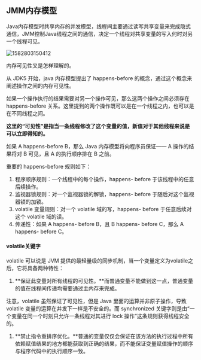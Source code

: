 ## JMM内存模型

Java内存模型时共享内存的并发模型，线程间主要通过读写共享变量来完成隐式通信，JMM控制Java线程之间的通信，决定一个线程对共享变量的写入何时对另一个线程可见。

![1582803150412](C:\Users\Darryl\AppData\Roaming\Typora\typora-user-images\1582803150412.png)

内存可见性又是怎样理解的。

从 JDK5 开始，java 内存模型提出了 happens-before 的概念，通过这个概念来阐述操作之间的内存可见性。

如果一个操作执行的结果需要对另一个操作可见，那么这两个操作之间必须存在 happens-before 关系。这里提到的两个操作既可以是在一个线程之内，也可以是在不同线程之间。

**这里的“可见性”是指当一条线程修改了这个变量的值，新值对于其他线程来说是可以立即得知的。**

如果 A happens-before B，那么 Java 内存模型将向程序员保证—— A 操作的结果将对 B 可见，且 A 的执行顺序排在 B 之前。

重要的 happens-before 规则如下：

1. 程序顺序规则：一个线程中的每个操作，happens- before 于该线程中的任意后续操作。
2. 监视器锁规则：对一个监视器锁的解锁，happens- before 于随后对这个监视器锁的加锁。
3. volatile 变量规则：对一个 volatile 域的写，happens- before 于任意后续对这个 volatile 域的读。
4. 传递性：如果 A happens- before B，且 B happens- before C，那么 A happens- before C。

#### volatile关键字

volatile 可以说是 JVM 提供的最轻量级的同步机制，当一个变量定义为volatile之后，它将具备两种特性：

1. **保证此变量对所有线程的可见性。**而普通变量不能做到这一点，普通变量的值在线程间传递均需要通过主内存来完成。

注意，volatile 虽然保证了可见性，但是 Java 里面的运算并非原子操作，导致 volatile 变量的运算在并发下一样是不安全的。而 synchronized 关键字则是由“一个变量在同一个时刻只允许一条线程对其进行 lock 操作”这条规则获得线程安全的。

1. **禁止指令重排序优化。**普通的变量仅仅会保证在该方法的执行过程中所有依赖赋值结果的地方都能获取到正确的结果，而不能保证变量赋值操作的顺序与程序代码中的执行顺序一致。